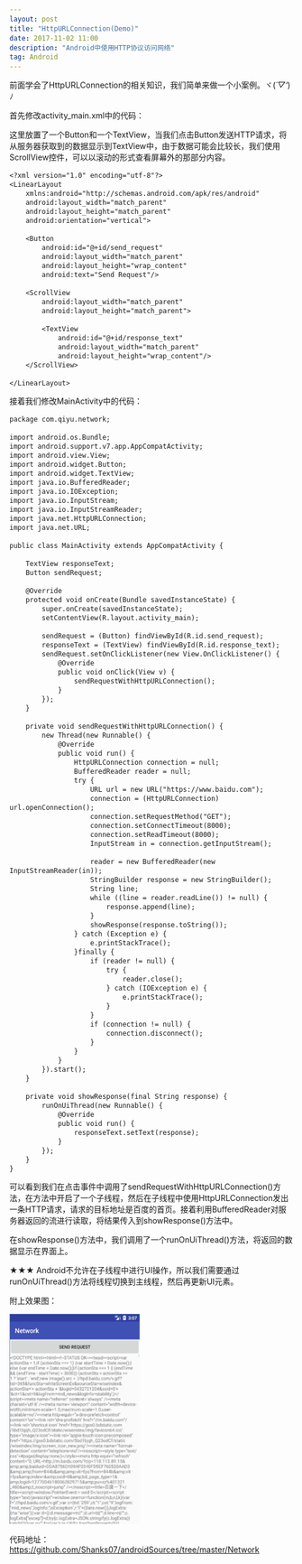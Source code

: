 ```yaml
---
layout: post
title: "HttpURLConnection(Demo)"
date: 2017-11-02 11:00
description: "Android中使用HTTP协议访问网络"
tag: Android
---
```

前面学会了HttpURLConnection的相关知识，我们简单来做一个小案例。ヾ(*´▽‘*)ﾉ

首先修改activity_main.xml中的代码：

这里放置了一个Button和一个TextView，当我们点击Button发送HTTP请求，将从服务器获取到的数据显示到TextView中，由于数据可能会比较长，我们使用ScrollView控件，可以以滚动的形式查看屏幕外的那部分内容。
```
<?xml version="1.0" encoding="utf-8"?>
<LinearLayout
    xmlns:android="http://schemas.android.com/apk/res/android"
    android:layout_width="match_parent"
    android:layout_height="match_parent"
    android:orientation="vertical">

    <Button
        android:id="@+id/send_request"
        android:layout_width="match_parent"
        android:layout_height="wrap_content"
        android:text="Send Request"/>

    <ScrollView
        android:layout_width="match_parent"
        android:layout_height="match_parent">

        <TextView
            android:id="@+id/response_text"
            android:layout_width="match_parent"
            android:layout_height="wrap_content"/>
    </ScrollView>

</LinearLayout>
```

接着我们修改MainActivity中的代码：
```
package com.qiyu.network;

import android.os.Bundle;
import android.support.v7.app.AppCompatActivity;
import android.view.View;
import android.widget.Button;
import android.widget.TextView;
import java.io.BufferedReader;
import java.io.IOException;
import java.io.InputStream;
import java.io.InputStreamReader;
import java.net.HttpURLConnection;
import java.net.URL;

public class MainActivity extends AppCompatActivity {

    TextView responseText;
    Button sendRequest;

    @Override
    protected void onCreate(Bundle savedInstanceState) {
        super.onCreate(savedInstanceState);
        setContentView(R.layout.activity_main);

        sendRequest = (Button) findViewById(R.id.send_request);
        responseText = (TextView) findViewById(R.id.response_text);
        sendRequest.setOnClickListener(new View.OnClickListener() {
            @Override
            public void onClick(View v) {
                sendRequestWithHttpURLConnection();
            }
        });
    }

    private void sendRequestWithHttpURLConnection() {
        new Thread(new Runnable() {
            @Override
            public void run() {
                HttpURLConnection connection = null;
                BufferedReader reader = null;
                try {
                    URL url = new URL("https://www.baidu.com");
                    connection = (HttpURLConnection) url.openConnection();
                    connection.setRequestMethod("GET");
                    connection.setConnectTimeout(8000);
                    connection.setReadTimeout(8000);
                    InputStream in = connection.getInputStream();

                    reader = new BufferedReader(new InputStreamReader(in));
                    StringBuilder response = new StringBuilder();
                    String line;
                    while ((line = reader.readLine()) != null) {
                        response.append(line);
                    }
                    showResponse(response.toString());
                } catch (Exception e) {
                    e.printStackTrace();
                }finally {
                    if (reader != null) {
                        try {
                            reader.close();
                        } catch (IOException e) {
                            e.printStackTrace();
                        }
                    }
                    if (connection != null) {
                        connection.disconnect();
                    }
                }
            }
        }).start();
    }

    private void showResponse(final String response) {
        runOnUiThread(new Runnable() {
            @Override
            public void run() {
                responseText.setText(response);
            }
        });
    }
}
```
可以看到我们在点击事件中调用了sendRequestWithHttpURLConnection()方法，在方法中开启了一个子线程，然后在子线程中使用HttpURLConnection发出一条HTTP请求，请求的目标地址是百度的首页。接着利用BufferedReader对服务器返回的流进行读取，将结果传入到showResponse()方法中。

在showResponse()方法中，我们调用了一个runOnUiThread()方法，将返回的数据显示在界面上。

★★★ Android不允许在子线程中进行UI操作，所以我们需要通过runOnUiThread()方法将线程切换到主线程，然后再更新UI元素。

附上效果图：
<div>
  <img src="/images/image/HttpURLConnection.png" width="231" height="372"/>
</div>

代码地址：https://github.com/Shanks07/androidSources/tree/master/Network
